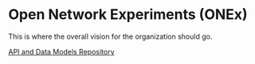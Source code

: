 # Open Network Experiments (ONEx)
This is where the overall vision for the organization should go.

[API and Data Models Repository](https://github.com/open-network-experiments/models)
